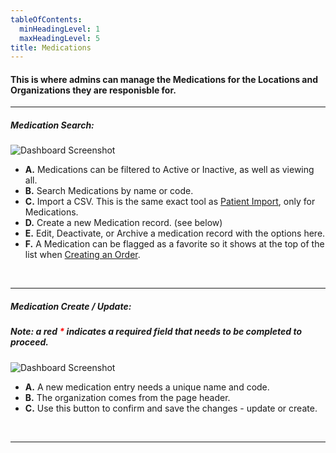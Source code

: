 ```yaml
---
tableOfContents:
  minHeadingLevel: 1
  maxHeadingLevel: 5
title: Medications
---
```


#### This is where admins can manage the Medications for the Locations and Organizations they are responisble for.


<hr />

##### Medication Search:

![Dashboard Screenshot](/screenPrints/MedsSearch.png)

- **A.** Medications can be filtered to Active or Inactive, as well as viewing all.
- **B.** Search Medications by name or code.
- **C.** Import a CSV.  This is the same exact tool as [Patient Import](/patients/import/), only for Medications.
- **D.** Create a new Medication record.  (see below)
- **E.** Edit, Deactivate, or Archive a medication record with the options here.
- **F.** A Medication can be flagged as a favorite so it shows at the top of the list when [Creating an Order](/orders/add_edit/).

<br />

<hr />

##### Medication Create / Update:
##### Note: a red <b style="color: red;">*</b> indicates a required field that needs to be completed to proceed.

![Dashboard Screenshot](/screenPrints/MedsEdit.png)

- **A.** A new medication entry needs a unique name and code.
- **B.** The organization comes from the page header.
- **C.** Use this button to confirm and save the changes - update or create.


<br />

<hr />

